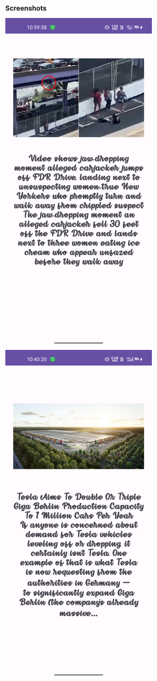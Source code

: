 
## Screenshots

![App Screenshot](https://github.com/HarshGaudani7070/NewsAppApi/blob/master/Screenshot_20230724_104007.png)


![App Screenshot](https://github.com/HarshGaudani7070/NewsAppApi/blob/master/Screenshot_20230724_104051.png)



